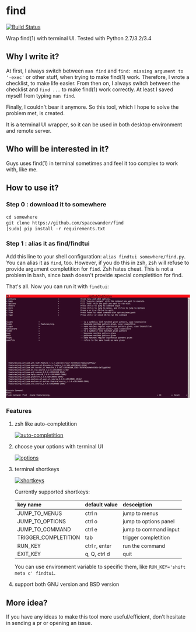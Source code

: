 # find

[![Build Status](https://api.travis-ci.org/spacewander/find.png)](http://travis-ci.org/spacewander/find)

Wrap find(1) with terminal UI. Tested with Python 2.7/3.2/3.4

## Why I write it?

At first, I always switch between `man find` and `find: missing argument to '-exec'` or other stuff, when trying to make find(1) work.
Therefore, I wrote a checklist, to make life easier. 
From then on, I always switch between the checklist and `find ...` to make find(1) work correctly.
At least I saved myself from typing `man find`.

Finally, I couldn't bear it anymore. So this tool, which I hope to solve the problem met, is created.

It is a terminal UI wrapper, so it can be used in both desktop environment and remote server.

## Who will be interested in it?

Guys uses find(1) in terminal sometimes and feel it too complex to work with, like me. 

## How to use it?

### Step 0 : download it to somewhere

```
cd somewhere
git clone https://github.com/spacewander/find
[sudo] pip install -r requirements.txt
```

### Step 1 : alias it as find/findtui

Add this line to your shell configuration: `alias findtui somewhere/find.py`.
You can alias it as `find`, too. However, if you do this in zsh, zsh will refuse to provide argument completition for `find`. Zsh hates cheat.
This is not a problem in bash, since bash doesn't provide special completition for find.

That's all. Now you can run it with `findtui`:

![findtui](images/findtui.png)

### Features

1. zsh like auto-completition

    [![auto-completition](https://asciinema.org/a/19793.png)](https://asciinema.org/a/19793)
  
2. choose your options with terminal UI
  
    [![options](https://asciinema.org/a/19794.png)](https://asciinema.org/a/19794)

3. terminal shortkeys

    [![shortkeys](https://asciinema.org/a/19795.png)](https://asciinema.org/a/19795)
  
    Currently supported shortkeys:

    | key name        | default value    | desceiption |
    | ----------------|-------------   | ----------- |
    | JUMP_TO_MENUS   | ctrl n         | jump to menus |
    | JUMP_TO_OPTIONS | ctrl o         | jump to options panel|
    | JUMP_TO_COMMAND | ctrl e         | jump to command input |
    | TRIGGER_COMPLETITION | tab       | trigger completition |
    | RUN_KEY | ctrl r, enter         | run the command |
    | EXIT_KEY | q, Q, ctrl d         | quit |

    You can use environment variable to specific them, like `RUN_KEY='shift meta c' findtui`.

4. support both GNU version and BSD version

## More idea?

If you have any ideas to make this tool more useful/efficient, don't hesitate in sending a pr or opening an issue.
